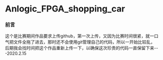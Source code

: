 # Anlogic_FPGA_shopping_car
### 前言
这个是比赛期间作品要求上传github，第一次上传，又因为比赛时间很紧，就一口气把文件全拖了进去，那时还不会使用git管理自己的代码，所以一开始比较乱，后期我会找时间把这个作品重新上传一下，以确保这次珍贵的代码一直保留下来---2020.2.15 
